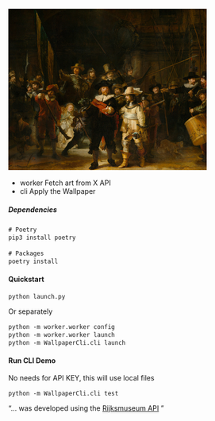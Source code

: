 
![WalkWalk](walk.jpg)

- worker Fetch art from X API
- cli Apply the Wallpaper

##### Dependencies

    # Poetry
    pip3 install poetry

    # Packages
    poetry install

#### Quickstart

    python launch.py

Or separately


    python -m worker.worker config
    python -m worker.worker launch
    python -m WallpaperCli.cli launch

#### Run CLI Demo
No needs for API KEY, this will use local files

    python -m WallpaperCli.cli test


“... was developed using the [Rijksmuseum API](https://rijksmuseum.github.io/)
”

